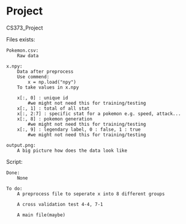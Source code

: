 # Project
CS373_Project

Files exists:

    Pokemon.csv:
        Raw data

    x.npy:
        Data after preprocess
        Use commend:
            x = np.load("npy")
        To take values in x.npy

        x[:, 0] : unique id
            #we might not need this for training/testing
        x[:, 1] : total of all stat
        x[:, 2:7] : specific stat for a pokemon e.g. speed, attack...
        x[:, 8] : pokemon generation 
            #we might not need this for training/testing
        x[:, 9] : legendary label, 0 : false, 1 : true 
            #we might not need this for training/testing

    output.png:
        A big picture how does the data look like
    
Script:

    Done:
        None

    To do:
        A preprocess file to seperate x into 8 different groups

        A cross validation test 4-4, 7-1

        A main file(maybe)
